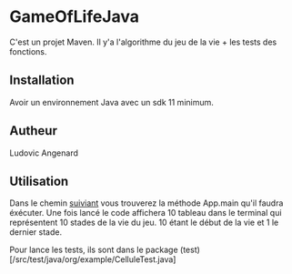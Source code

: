 # GameOfLifeJava
C'est un projet Maven.
Il y'a l'algorithme du jeu de la vie + les tests des fonctions.
## Installation

Avoir un environnement Java avec un sdk 11 minimum.

## Autheur
Ludovic Angenard

## Utilisation
Dans le chemin [suiviant](/src/main/java/org/example/App.java) vous trouverez la méthode App.main qu'il faudra éxécuter.
Une fois lancé le code affichera 10 tableau dans le terminal qui représentent 10 stades de la vie du jeu. 10 étant le début de la vie et 1 le dernier stade.

Pour lance les tests, ils sont dans le package (test)[/src/test/java/org/example/CelluleTest.java]